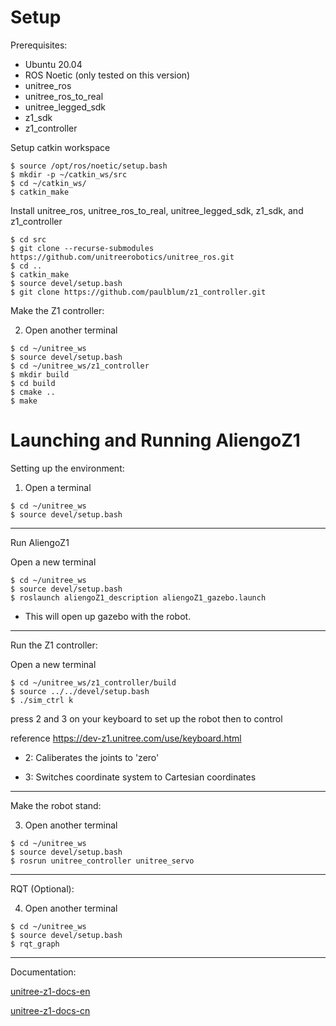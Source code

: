 # Setup
Prerequisites:
 - Ubuntu 20.04
 - ROS Noetic (only tested on this version)
 - unitree_ros
 - unitree_ros_to_real
 - unitree_legged_sdk
 - z1_sdk
 - z1_controller

Setup catkin workspace
```
$ source /opt/ros/noetic/setup.bash
$ mkdir -p ~/catkin_ws/src
$ cd ~/catkin_ws/
$ catkin_make
```

Install unitree_ros, unitree_ros_to_real, unitree_legged_sdk, z1_sdk, and z1_controller
```
$ cd src
$ git clone --recurse-submodules https://github.com/unitreerobotics/unitree_ros.git
$ cd ..
$ catkin_make
$ source devel/setup.bash
$ git clone https://github.com/paulblum/z1_controller.git
```

Make the Z1 controller:

2. Open another terminal
```
$ cd ~/unitree_ws                                                        
$ source devel/setup.bash
$ cd ~/unitree_ws/z1_controller
$ mkdir build
$ cd build
$ cmake ..
$ make
```


# Launching and Running AliengoZ1
Setting up the environment:

1. Open a terminal
```
$ cd ~/unitree_ws                                                        
$ source devel/setup.bash
```                  

___
Run AliengoZ1

Open a new terminal
```
$ cd ~/unitree_ws                                                        
$ source devel/setup.bash
$ roslaunch aliengoZ1_description aliengoZ1_gazebo.launch
```
- This will open up gazebo with the robot.
___

Run the Z1 controller:

Open a new terminal
```
$ cd ~/unitree_ws/z1_controller/build                                                        
$ source ../../devel/setup.bash
$ ./sim_ctrl k
```
press 2 and 3 on your keyboard to set up the robot then to control 

reference https://dev-z1.unitree.com/use/keyboard.html

 - 2: Caliberates the joints to 'zero'

 - 3: Switches coordinate system to Cartesian coordinates

___
Make the robot stand:

3. Open another terminal
```
$ cd ~/unitree_ws
$ source devel/setup.bash
$ rosrun unitree_controller unitree_servo
```
___
RQT (Optional):

4. Open another terminal
```
$ cd ~/unitree_ws
$ source devel/setup.bash
$ rqt_graph
```
___
Documentation:

[unitree-z1-docs-en](http://dev-z1.unitree.com)

[unitree-z1-docs-cn](http://dev-z1.cn.unitree.com)


